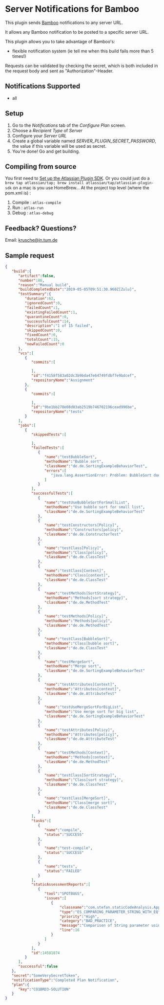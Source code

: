 Server Notifications for Bamboo
==============================

This plugin sends [Bamboo](https://www.atlassian.com/software/bamboo) notifications to any server URL.

It allows any Bamboo notification to be posted to a specific server URL.

This plugin allows you to take advantage of Bamboo's:

-	flexible notification system (ie tell me when this build fails more than 5 times!)

Requests can be validated by checking the secret, which is both included in the request body and sent as "Authorization"-Header.

Notifications Supported
-----------------------

-	all

Setup
-----

1.	Go to the *Notifications* tab of the *Configure Plan* screen.
2.	Choose a *Recipient Type* of *Server*
3.	Configure your *Server URL*
4.  Create a global variable named *SERVER_PLUGIN_SECRET_PASSWORD*, the value if this variable will be used as secret.
5.	You're done! Go and get building.

Compiling from source
---------------------

You first need to [Set up the Atlassian Plugin SDK](https://developer.atlassian.com/docs/getting-started/set-up-the-atlassian-plugin-sdk-and-build-a-project). Or you could just do a `brew tap atlassian/tap; brew install atlassian/tap/atlassian-plugin-sdk` on a mac is you use HomeBrew... At the project top level (where the pom.xml is) :

1.	Compile : `atlas-compile`
2.	Run : `atlas-run`
3.	Debug : `atlas-debug`

Feedback? Questions?
--------------------

Email: krusche@in.tum.de


Sample request
--------------
```json
{
   "build":{
      "artifact":false,
      "number":86,
      "reason":"Manual build",
      "buildCompletedDate":"2019-05-05T09:51:30.960Z[Zulu]",
      "testSummary":{
         "duration":62,
         "ignoredCount":0,
         "failedCount":1,
         "existingFailedCount":1,
         "quarantineCount":0,
         "successfulCount":14,
         "description":"1 of 15 failed",
         "skippedCount":0,
         "fixedCount":0,
         "totalCount":15,
         "newFailedCount":0
      },
      "vcs":[
         {
            "commits":[

            ],
            "id":"f4158f583a02dc3b9bda47e64749fdbf7e9bdcef",
            "repositoryName":"Assignment"
         },
         {
            "commits":[

            ],
            "id":"9be1bb278e08d03ab2519b746702196cead996be",
            "repositoryName":"tests"
         }
      ],
      "jobs":[
         {
            "skippedTests":[

            ],
            "failedTests":[
               {
                  "name":"testBubbleSort",
                  "methodName":"Bubble sort",
                  "className":"de.de.SortingExampleBehaviorTest",
                  "errors":[
                     "java.lang.AssertionError: Problem: BubbleSort does not sort correctly expected:<[Mon Feb 15 00:00:00 GMT 2016, Sat Apr 15 00:00:00 GMT 2017, Fri Sep 15 00:00:00 GMT 2017, Thu Nov 08 00:00:00 GMT 2018]> but was:<[Thu Nov 08 00:00:00 GMT 2018, Sat Apr 15 00:00:00 GMT 2017, Mon Feb 15 00:00:00 GMT 2016, Fri Sep 15 00:00:00 GMT 2017]>\n\tat org.junit.Assert.fail(Assert.java:88)\n\tat org.junit.Assert.failNotEquals(Assert.java:834)\n\tat org.junit.Assert.assertEquals(Assert.java:118)\n\tat de.de.SortingExampleBehaviorTest.testBubbleSort(SortingExampleBehaviorTest.java:37)\n\tat sun.reflect.NativeMethodAccessorImpl.invoke0(Native Method)\n\tat sun.reflect.NativeMethodAccessorImpl.invoke(NativeMethodAccessorImpl.java:62)\n\tat sun.reflect.DelegatingMethodAccessorImpl.invoke(DelegatingMethodAccessorImpl.java:43)\n\tat java.lang.reflect.Method.invoke(Method.java:498)\n\tat org.junit.runners.model.FrameworkMethod$1.runReflectiveCall(FrameworkMethod.java:50)\n\tat org.junit.internal.runners.model.ReflectiveCallable.run(ReflectiveCallable.java:12)\n\tat org.junit.runners.model.FrameworkMethod.invokeExplosively(FrameworkMethod.java:47)\n\tat org.junit.internal.runners.statements.InvokeMethod.evaluate(InvokeMethod.java:17)\n\tat org.junit.internal.runners.statements.FailOnTimeout$CallableStatement.call(FailOnTimeout.java:298)\n\tat org.junit.internal.runners.statements.FailOnTimeout$CallableStatement.call(FailOnTimeout.java:292)\n\tat java.util.concurrent.FutureTask.run(FutureTask.java:266)\n\tat java.lang.Thread.run(Thread.java:748)\n"
                  ]
               }
            ],
            "successfulTests":[
               {
                  "name":"testUseBubbleSortForSmallList",
                  "methodName":"Use bubble sort for small list",
                  "className":"de.de.SortingExampleBehaviorTest"
               },
               {
                  "name":"testConstructors[Policy]",
                  "methodName":"Constructors[policy]",
                  "className":"de.de.ConstructorTest"
               },
               {
                  "name":"testClass[Policy]",
                  "methodName":"Class[policy]",
                  "className":"de.de.ClassTest"
               },
               {
                  "name":"testClass[Context]",
                  "methodName":"Class[context]",
                  "className":"de.de.ClassTest"
               },
               {
                  "name":"testMethods[SortStrategy]",
                  "methodName":"Methods[sort strategy]",
                  "className":"de.de.MethodTest"
               },
               {
                  "name":"testMethods[Policy]",
                  "methodName":"Methods[policy]",
                  "className":"de.de.MethodTest"
               },
               {
                  "name":"testClass[BubbleSort]",
                  "methodName":"Class[bubble sort]",
                  "className":"de.de.ClassTest"
               },
               {
                  "name":"testMergeSort",
                  "methodName":"Merge sort",
                  "className":"de.de.SortingExampleBehaviorTest"
               },
               {
                  "name":"testAttributes[Context]",
                  "methodName":"Attributes[context]",
                  "className":"de.de.AttributeTest"
               },
               {
                  "name":"testUseMergeSortForBigList",
                  "methodName":"Use merge sort for big list",
                  "className":"de.de.SortingExampleBehaviorTest"
               },
               {
                  "name":"testAttributes[Policy]",
                  "methodName":"Attributes[policy]",
                  "className":"de.de.AttributeTest"
               },
               {
                  "name":"testMethods[Context]",
                  "methodName":"Methods[context]",
                  "className":"de.de.MethodTest"
               },
               {
                  "name":"testClass[SortStrategy]",
                  "methodName":"Class[sort strategy]",
                  "className":"de.de.ClassTest"
               },
               {
                  "name":"testClass[MergeSort]",
                  "methodName":"Class[merge sort]",
                  "className":"de.de.ClassTest"
               }
            ],
            "tasks":[
               {
                  "name":"compile",
                  "status":"SUCCESS"
               },
               {
                  "name":"test-compile",
                  "status":"SUCCESS"
               },
               {
                  "name":"tests",
                  "status":"FAILED"
               }           
            ],
            "staticAssessmentReports":[
               {
                  "tool":"SPOTBUGS",
                  "issues":[
                     {
                         "classname":"com.stefan.staticCodeAnalysis.App",
                         "type":"ES_COMPARING_PARAMETER_STRING_WITH_EQ",
                         "priority":"High",
                         "category":"BAD_PRACTICE",
                         "message":"Comparison of String parameter using == or != in com.stefan.staticCodeAnalysis.App.equalString(String)",
                         "line":16
                     }
                  ]
               }
            ],
            "id":14581874
         }
      ],
      "successful":false
   },
   "secret":"SomeVerySecretToken",
   "notificationType":"Completed Plan Notification",
   "plan":{
      "key":"CO1BRD3-SOLUTION"
   }
}

```